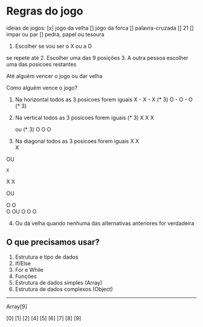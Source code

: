 # Regras do jogo

ideias de jogos:
[x] jogo da velha
[] jogo da forca
[] palavra-cruzada
[] 21
[] impar ou par
[] pedra, papel ou tesoura

1. Escolher se vou ser o X ou a O

se repete até
   2. Escolher uma das 9 posições
   3. A outra pessoa escolher uma das posicoes restantes

Até alguém vencer o jogo ou dar velha

Como alguém vence o jogo?
1. Na horizontal todos as 3 posicoes forem iguais
   X - X - X (* 3)
   O - O - O (* 3)

2. Na vertical todos as 3 posicoes forem iguais
  (* 3)
   X
   X
   X

   ou
   (* 3)
   O
   O
   O

3. Na diagonal  todos as 3 posicoes forem iguais
X
  X  
    X

OU

    X
  X
X

OU

O
  O  
    O
OU
    O
  O
O

4. Ou dá velha quando nenhuma das alternativas anteriores for verdadeira



## O que precisamos usar?

1. Estrutura e tipo de dados
2. If/Else
3. For e While
4. Funções
5. Estrutura de dados simples (Array)
6. Estrutura de dados complexos (Object)


-----

Array[9]

[0] [1] [2]
[4] [5] [6]
[7] [8] [9]






